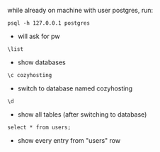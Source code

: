 while already on machine with user postgres, run:
```
psql -h 127.0.0.1 postgres
```
- will ask for pw
```
\list
```
- show databases
```
\c cozyhosting
```
- switch to database named cozyhosting
```
\d
```
- show all tables (after switching to database)
```
select * from users;
```
- show every entry from "users" row